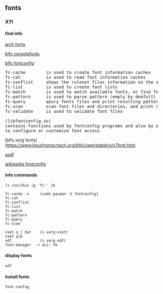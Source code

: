 ## fonts
### X11 

#### find info

   [arch fonts](https://wiki.archlinux.org/title/fonts) 
 
   [blfs consolefonts](https://www.linuxfromscratch.org/blfs/view/stable/postlfs/console-fonts.html)

   [blfs fontconfig](https://www.linuxfromscratch.org/blfs/view/stable/general/fontconfig.html)
<pre>
fc-cache        is used to create font information caches
fc-cat          is used to read font information caches
fc-conflist     shows the ruleset files information on the system
fc-list         is used to create font lists
fc-match        is used to match available fonts, or find fonts that match a given pattern
fc-pattern      is used to parse pattern (empty by deafult) and show the parsed result
fc-query        qeury fonts files and print resulting patterns
fc-scan         scan font files and directories, and print resulting patterns
fc-validate     is used to validate font files

(libfontconfig.so)
contains functions used by fontconfig programs and also by other programs
to configure or customize font access
</pre> 

   [blfs xorg fonts](https://www.linuxfromscrtach.org/blfs/view/stable/x/x7font.html


   [asdf](google.com)

   [wikipedia fontconfig](https://en.wikipedia.org/wiki/Fontconfig)



#### info commands

    ls /usr/bin |g 'fc-' |b

    fc-cache -v     (sudo pacman -S fontconfig)
    fc-cat
    fc-conflist
    fc-list
    fc-match
    fc-pattern
    fc-query
    fc-scan

    xset q | bat    (i xorg-xset)
    xset q|b
    xdf             (i xorg-xdf)
    font-manager  -> ali: fm
  

#### display fonts

    xdf



#### install fonts

    font-config




